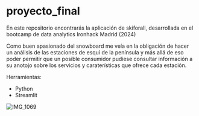 # proyecto_final

En este repositorio encontrarás la aplicación de skiforall, desarrollada en el bootcamp de data analytics Ironhack Madrid (2024)

Como buen apasionado del snowboard me veía en la obligación de hacer un análisis de las estaciones de esquí de la península y más allá de eso poder permitir que un posible consumidor pudiese consultar información a su anotojo sobre los servicios y caraterísticas que ofrece cada estación.

Herramientas:

- Python
- Streamlit

![IMG_1069](https://github.com/victorjgg14/proyecto_final/assets/156781013/5b2ddffd-ded1-4643-9a9e-bc54b0e41b8a)



